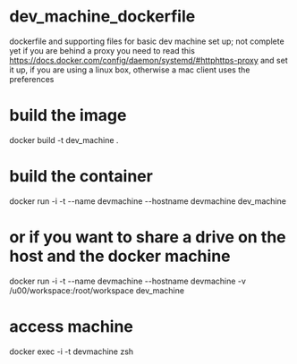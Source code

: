 # dev_machine_dockerfile
dockerfile and supporting files for basic dev machine set up; not complete yet
if you are behind a proxy you need to read this https://docs.docker.com/config/daemon/systemd/#httphttps-proxy and set it up, if you are using a linux box, otherwise a mac client uses the preferences

# build the image
docker build -t dev_machine .

# build the container
docker run -i -t --name devmachine --hostname devmachine dev_machine
# or if you want to share a drive on the host and the docker machine
docker run -i -t --name devmachine --hostname devmachine -v /u00/workspace:/root/workspace dev_machine

# access machine
docker exec -i -t devmachine zsh
